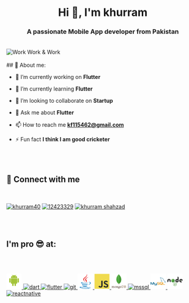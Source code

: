 <h1 align="center">Hi 👋, I'm khurram</h1>
<h3 align="center">A passionate Mobile App developer from Pakistan</h3>
<br />

<img align="center" alt="Work Work & Work" src="https://media.giphy.com/media/vLpclx5lofmqnEswm0/giphy.gif" width="1200" height="300" />
<br />
<br />
 ## 📖 About me:
 
- 🔭 I’m currently working on **Flutter**

- 🌱 I’m currently learning **Flutter**

- 👯 I’m looking to collaborate on **Startup**

- 💬 Ask me about **Flutter**

- 📫 How to reach me **kf115462@gmail.com**

- ⚡ Fun fact **I think I am good cricketer**
<br />
<br />

## 🎉 Connect with me
<br />

<p align="left">
<a href="https://linkedin.com/in/khurram40" target="blank"><img align="center" src="https://cdn.jsdelivr.net/npm/simple-icons@3.0.1/icons/linkedin.svg" alt="khurram40" height="30" width="40" /></a>
<a href="https://stackoverflow.com/users/12423329" target="blank"><img align="center" src="https://cdn.jsdelivr.net/npm/simple-icons@3.0.1/icons/stackoverflow.svg" alt="12423329" height="30" width="40" /></a>
<a href="https://fb.com/khurram shahzad" target="blank"><img align="center" src="https://cdn.jsdelivr.net/npm/simple-icons@3.0.1/icons/facebook.svg" alt="khurram shahzad" height="30" width="40" /></a>
</p>
<br />
<br />

## I'm pro 😎 at:
<br />
<br />

<p align="left"> <a href="https://developer.android.com" target="_blank"> <img src="https://raw.githubusercontent.com/devicons/devicon/master/icons/android/android-original-wordmark.svg" alt="android" width="40" height="40"/> </a> <a href="https://dart.dev" target="_blank"> <img src="https://www.vectorlogo.zone/logos/dartlang/dartlang-icon.svg" alt="dart" width="40" height="40"/> </a> <a href="https://flutter.dev" target="_blank"> <img src="https://www.vectorlogo.zone/logos/flutterio/flutterio-icon.svg" alt="flutter" width="40" height="40"/> </a> <a href="https://git-scm.com/" target="_blank"> <img src="https://www.vectorlogo.zone/logos/git-scm/git-scm-icon.svg" alt="git" width="40" height="40"/> </a> <a href="https://www.java.com" target="_blank"> <img src="https://raw.githubusercontent.com/devicons/devicon/master/icons/java/java-original.svg" alt="java" width="40" height="40"/> </a> <a href="https://developer.mozilla.org/en-US/docs/Web/JavaScript" target="_blank"> <img src="https://raw.githubusercontent.com/devicons/devicon/master/icons/javascript/javascript-original.svg" alt="javascript" width="40" height="40"/> </a> <a href="https://www.mongodb.com/" target="_blank"> <img src="https://raw.githubusercontent.com/devicons/devicon/master/icons/mongodb/mongodb-original-wordmark.svg" alt="mongodb" width="40" height="40"/> </a> <a href="https://www.microsoft.com/en-us/sql-server" target="_blank"> <img src="https://cdn.worldvectorlogo.com/logos/microsoft-sql-server.svg" alt="mssql" width="40" height="40"/> </a> <a href="https://www.mysql.com/" target="_blank"> <img src="https://raw.githubusercontent.com/devicons/devicon/master/icons/mysql/mysql-original-wordmark.svg" alt="mysql" width="40" height="40"/> </a> <a href="https://nodejs.org" target="_blank"> <img src="https://raw.githubusercontent.com/devicons/devicon/master/icons/nodejs/nodejs-original-wordmark.svg" alt="nodejs" width="40" height="40"/> </a> <a href="https://reactnative.dev/" target="_blank"> <img src="https://reactnative.dev/img/header_logo.svg" alt="reactnative" width="40" height="40"/> </a> </p>
